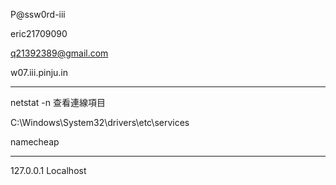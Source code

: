 P@ssw0rd-iii

eric21709090

q21392389@gmail.com



w07.iii.pinju.in

---

netstat -n 查看連線項目

‪C:\Windows\System32\drivers\etc\services

namecheap

---

127.0.0.1 Localhost
